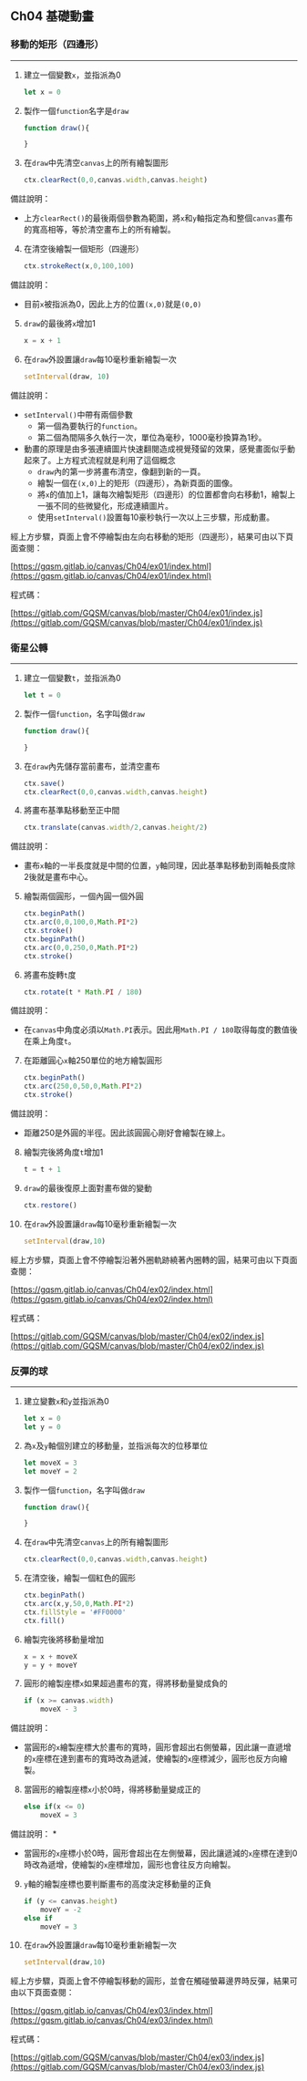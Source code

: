 ## Ch04 基礎動畫

### 移動的矩形（四邊形）
---
1. 建立一個變數`x`，並指派為0
    ```javascript
    let x = 0
    ```
2. 製作一個`function`名字是`draw`
    ```javascript
    function draw(){

    }
    ```
3. 在`draw`中先清空`canvas`上的所有繪製圖形
    ```javascript
    ctx.clearRect(0,0,canvas.width,canvas.height)
    ```
>>>
備註說明：
* 上方`clearRect()`的最後兩個參數為範圍，將`x`和`y`軸指定為和整個`canvas`畫布的寬高相等，等於清空畫布上的所有繪製。
>>>
4. 在清空後繪製一個矩形（四邊形）
    ```javascript
    ctx.strokeRect(x,0,100,100)
    ```
>>>
備註說明：
* 目前`x`被指派為0，因此上方的位置`(x,0)`就是`(0,0)`
>>>
5. `draw`的最後將`x`增加1
    ```javascript
    x = x + 1
    ```
6. 在`draw`外設置讓`draw`每10毫秒重新繪製一次
    ```javascript
    setInterval(draw, 10)
    ```
>>>
備註說明：
* `setInterval()`中帶有兩個參數
    * 第一個為要執行的`function`。
    * 第二個為間隔多久執行一次，單位為毫秒，1000毫秒換算為1秒。
* 動畫的原理是由多張連續圖片快速翻閱造成視覺殘留的效果，感覺畫面似乎動起來了。上方程式流程就是利用了這個概念
    * `draw`內的第一步將畫布清空，像翻到新的一頁。
    * 繪製一個在`(x,0)`上的矩形（四邊形），為新頁面的圖像。
    * 將`x`的值加上1，讓每次繪製矩形（四邊形）的位置都會向右移動1，繪製上一張不同的些微變化，形成連續圖片。
    * 使用`setInterval()`設置每10豪秒執行一次以上三步驟，形成動畫。
>>>

經上方步驟，頁面上會不停繪製由左向右移動的矩形（四邊形），結果可由以下頁面查閱：

[https://gqsm.gitlab.io/canvas/Ch04/ex01/index.html](https://gqsm.gitlab.io/canvas/Ch04/ex01/index.html)

程式碼：

[https://gitlab.com/GQSM/canvas/blob/master/Ch04/ex01/index.js](https://gitlab.com/GQSM/canvas/blob/master/Ch04/ex01/index.js)

### 衛星公轉
---
1. 建立一個變數`t`，並指派為0
    ```javascript
    let t = 0
    ```
2. 製作一個`function`，名字叫做`draw`
    ```javascript
    function draw(){

    }
    ```
3. 在`draw`內先儲存當前畫布，並清空畫布
    ```javascript
    ctx.save()
    ctx.clearRect(0,0,canvas.width,canvas.height)
    ```
4. 將畫布基準點移動至正中間
    ```javascript
    ctx.translate(canvas.width/2,canvas.height/2)
    ```
>>>
備註說明：
* 畫布`x`軸的一半長度就是中間的位置，`y`軸同理，因此基準點移動到兩軸長度除2後就是畫布中心。
>>>
5. 繪製兩個圓形，一個內圓一個外圓
    ```javascript
    ctx.beginPath()
    ctx.arc(0,0,100,0,Math.PI*2)
    ctx.stroke()
    ctx.beginPath()
    ctx.arc(0,0,250,0,Math.PI*2)
    ctx.stroke()
    ```
6. 將畫布旋轉`t`度
    ```javascript
    ctx.rotate(t * Math.PI / 180)
    ```
>>>
備註說明：
* 在`canvas`中角度必須以`Math.PI`表示。因此用`Math.PI / 180`取得每度的數值後在乘上角度`t`。
>>>
7. 在距離圓心`x`軸250單位的地方繪製圓形
    ```javascript
    ctx.beginPath()
    ctx.arc(250,0,50,0,Math.PI*2)
    ctx.stroke()
    ```
>>>
備註說明：
* 距離250是外圓的半徑。因此該圓圓心剛好會繪製在線上。
>>>
8. 繪製完後將角度`t`增加1
    ```javascript
    t = t + 1
    ```
9. `draw`的最後復原上面對畫布做的變動
    ```javascript
    ctx.restore()
    ```
10. 在`draw`外設置讓`draw`每10毫秒重新繪製一次
    ```javascript
    setInterval(draw,10)
    ```

經上方步驟，頁面上會不停繪製沿著外圈軌跡繞著內圈轉的圓，結果可由以下頁面查閱：

[https://gqsm.gitlab.io/canvas/Ch04/ex02/index.html](https://gqsm.gitlab.io/canvas/Ch04/ex02/index.html)

程式碼：

[https://gitlab.com/GQSM/canvas/blob/master/Ch04/ex02/index.js](https://gitlab.com/GQSM/canvas/blob/master/Ch04/ex02/index.js)

### 反彈的球
---
1. 建立變數`x`和`y`並指派為0
    ```javascript
    let x = 0
    let y = 0
    ```
2. 為`x`及`y`軸個別建立的移動量，並指派每次的位移單位
    ```javascript
    let moveX = 3
    let moveY = 2
    ```
3. 製作一個`function`，名字叫做`draw`
    ```javascript
    function draw(){

    }
    ```
4. 在`draw`中先清空`canvas`上的所有繪製圖形
    ```javascript
    ctx.clearRect(0,0,canvas.width,canvas.height)
    ```
5. 在清空後，繪製一個紅色的圓形
    ```javascript
    ctx.beginPath()
    ctx.arc(x,y,50,0,Math.PI*2)
    ctx.fillStyle = '#FF0000'
    ctx.fill()
    ```
6. 繪製完後將移動量增加
    ```javascript
    x = x + moveX
    y = y + moveY
    ```
7. 圓形的繪製座標`x`如果超過畫布的寬，得將移動量變成負的
    ```javascript
    if (x >= canvas.width)
        moveX - 3
    ```
>>>
備註說明：
* 當圓形的`x`繪製座標大於畫布的寬時，圓形會超出右側螢幕，因此讓一直遞增的`x`座標在達到畫布的寬時改為遞減，使繪製的`x`座標減少，圓形也反方向繪製。
>>>
8. 當圓形的繪製座標`x`小於0時，得將移動量變成正的
    ```javascript
    else if(x <= 0)
        moveX = 3
    ```
>>>
備註說明：
* 
* 當圓形的`x`座標小於0時，圓形會超出在左側螢幕，因此讓遞減的`x`座標在達到0時改為遞增，使繪製的`x`座標增加，圓形也會往反方向繪製。
>>>
9. `y`軸的繪製座標也要判斷畫布的高度決定移動量的正負
    ```javascript
    if (y <= canvas.height)
        moveY = -2
    else if
        moveY = 3
    ```
10. 在`draw`外設置讓`draw`每10毫秒重新繪製一次
    ```javascript
    setInterval(draw,10)
    ```
經上方步驟，頁面上會不停繪製移動的圓形，並會在觸碰螢幕邊界時反彈，結果可由以下頁面查閱：

[https://gqsm.gitlab.io/canvas/Ch04/ex03/index.html](https://gqsm.gitlab.io/canvas/Ch04/ex03/index.html)

程式碼：

[https://gitlab.com/GQSM/canvas/blob/master/Ch04/ex03/index.js](https://gitlab.com/GQSM/canvas/blob/master/Ch04/ex03/index.js)

